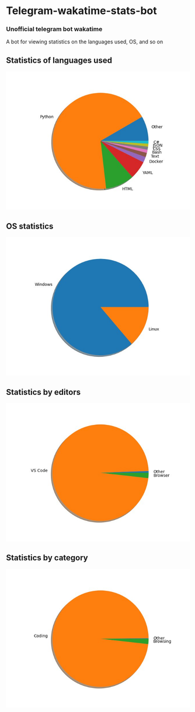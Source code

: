 # Telegram-wakatime-stats-bot
### Unofficial telegram bot wakatime
A bot for viewing statistics on the languages used, OS, and so on

## Statistics of languages used
![](https://raw.githubusercontent.com/kotorkovsciy/Telegram-wakatime-stats-bot/main/.github/images/Statistics-of-languages-used.jpeg)

## OS statistics
![](https://raw.githubusercontent.com/kotorkovsciy/Telegram-wakatime-stats-bot/main/.github/images/OS-statistics.jpeg)

## Statistics by editors
![](https://raw.githubusercontent.com/kotorkovsciy/Telegram-wakatime-stats-bot/main/.github/images/Statistics-by-editors.jpeg)

## Statistics by category
![](https://raw.githubusercontent.com/kotorkovsciy/Telegram-wakatime-stats-bot/main/.github/images/Statistics-by-category.jpeg)
